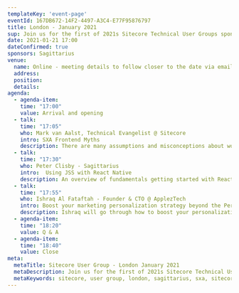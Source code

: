 ```yaml
---
templateKey: 'event-page'
eventId: 167DB672-14F2-4497-A3C4-E77F95876797
title: London - January 2021
sup: Join us for the first of 2021s Sitecore Technical User Groups sponsored by Sagittarius! We will kick off the new year with a group of fantastic speakers and Sitecore technical goodness to get you ready for the year ahead. Please sign in and RSVP at the bottom of this page, so we can send you the meeting details closer to the date. 
date: 2021-01-21 17:00
dateConfirmed: true
sponsors: Sagittarius
venue:
  name: Online - meeting details to follow closer to the date via email after signing up. 
  address: 
  position: 
  details: 
agenda:
  - agenda-item:
    time: "17:00"
    value: Arrival and opening
  - talk:
    time: "17:05"
    who: Mark van Aalst, Technical Evangelist @ Sitecore
    intro: SXA Frontend Myths
    description: There are many assumptions and misconceptions about working with SXA. In this session, I will go over the most frequent ones and will give examples of how you can customize default SXA behavior to meet your requirements.
  - talk:
    time: "17:30"
    who: Peter Clisby - Sagittarius
    intro:  Using JSS with React Native
    description: An overview of fundamentals getting started with React Native, leading into how to build a React Native JSS powered app that is compatible with IoS and Android. Using React syntax familiar to most frontend Sitecore developers and concepts that apply to any JSS app, along with some pain points for those new to mobile app development and other general considerations.
  - talk:
    time: "17:55"
    who: Ishraq Al Fataftah - Founder & CTO @ ApplezTech
    intro: Boost your marketing personalization strategy beyond the Personalization rules
    description: Ishraq will go through how to boost your personalization strategy beyond the Sitecore Personalization rules and provide an extended omnichannel experience using The Next Best Action Marketing approach. We will cover mainly two concepts: integration with third-party systems and using taxonomies to personalize at scale.
  - agenda-item:
    time: "18:20"
    value: Q & A
  - agenda-item:
    time: "18:40"
    value: Close
meta:
  metaTitle: Sitecore User Group - London January 2021  
  metaDescription: Join us for the first of 2021s Sitecore Technical User Groups sponsored by Sagittarius!
  metaKeywords: sitecore, user group, london, sagittarius, sxa, sitecore experience accelerator, jss, react native
---
```

